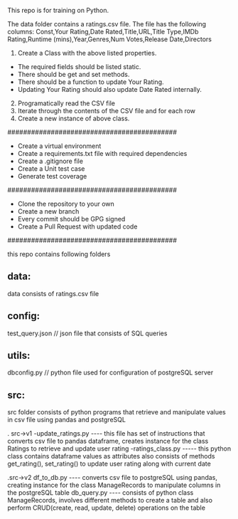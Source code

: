 This repo is for training on Python.

The data folder contains a ratings.csv file. The file has the following columns:
Const,Your Rating,Date Rated,Title,URL,Title Type,IMDb Rating,Runtime (mins),Year,Genres,Num Votes,Release Date,Directors

1) Create a Class with the above listed properties. 
  - The required fields should be listed static.
  - There should be get and set methods.
  - There should be a function to update Your Rating.
  - Updating Your Rating should also update Date Rated internally.

2) Programatically read the CSV file
3) Iterate through the contents of the CSV file and for each row
4) Create a new instance of above class. 

###########################################

* Create a virtual environment
* Create a requirements.txt file with required dependencies
* Create a .gitignore file
* Create a Unit test case
* Generate test coverage

###########################################

* Clone the repository to your own
* Create a new branch
* Every commit should be GPG signed
* Create a Pull Request with updated code

###########################################

this repo contains following folders

data:
----
  data consists of ratings.csv file

config:
------
  test_query.json // json file that consists of SQL queries

utils:
-----

  dbconfig.py     // python file used for configuration of postgreSQL server

src:
----
src folder consists of python programs that retrieve and manipulate values in csv file using
pandas and postgreSQL

. src->v1
	-update_ratings.py ---- this file has set of instructions that converts csv file to pandas dataframe, creates instance for the class 				 	Ratings to retrieve and update user rating
	-ratings_class.py ----- this python class contains dataframe values as attributes also 	consists of methods get_rating(), set_rating() to 				 update user rating along with current date

.src->v2
	df_to_db.py  ---- converts csv file to postgreSQL using pandas, creating instance for the class ManageRecords to manipulate columns in the 
			  postgreSQL table
	db_query.py ---- consists of python class ManageRecords, involves different methods 
			  to create a table and also perform CRUD(create, read, update, delete) operations on the table 
